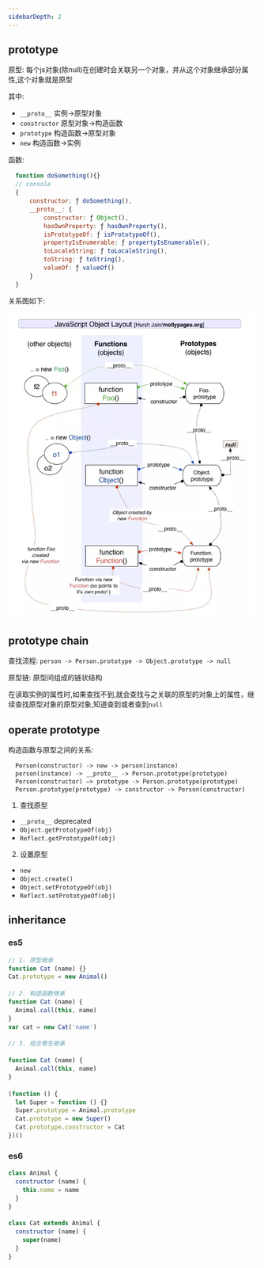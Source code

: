 ```yaml
---
sidebarDepth: 2
---
```



## prototype

原型: 每个js对象(除null)在创建时会关联另一个对象，并从这个对象继承部分属性,这个对象就是原型


其中:
  - `__proto__` 实例->原型对象
  - `constructor` 原型对象->构造函数
  - `prototype` 构造函数->原型对象
  - `new` 构造函数->实例

函数: 
  ```js
    function doSomething(){}
    // console
    {
        constructor: ƒ doSomething(),
        __proto__: {
            constructor: ƒ Object(),
            hasOwnProperty: ƒ hasOwnProperty(),
            isPrototypeOf: ƒ isPrototypeOf(),
            propertyIsEnumerable: ƒ propertyIsEnumerable(),
            toLocaleString: ƒ toLocaleString(),
            toString: ƒ toString(),
            valueOf: ƒ valueOf()
        }
    }
  ```


关系图如下:

![图片](./prototype.png)


## prototype chain

查找流程: ```person -> Person.prototype -> Object.prototype -> null``` 

原型链: 原型间组成的链状结构

在读取实例的属性时,如果查找不到,就会查找与之关联的原型的对象上的属性，继续查找原型对象的原型对象,知道查到或者查到`null`  


## operate prototype

构造函数与原型之间的关系:
  ```
    Person(constructor) -> new -> person(instance)
    person(instance) -> __proto__ -> Person.prototype(prototype)
    Person(constructor) —> prototype -> Person.prototype(prototype)
    Person.prototype(prototype) -> constructor -> Person(constructor)
  ```

1. 查找原型
  - `__proto__` deprecated
  - `Object.getPrototypeOf(obj)`
  - `Reflect.getPrototypeOf(obj)`
2. 设置原型
  - `new`
  - `Object.create()`
  - `Object.setPrototypeOf(obj)`
  - `Reflect.setPrototypeOf(obj)`

## inheritance

### es5

  ```js
  // 1. 原型继承
  function Cat (name) {}
  Cat.prototype = new Animal()

  // 2. 构造函数继承
  function Cat (name) {
    Animal.call(this, name)
  }
  var cat = new Cat('name')

  // 3. 组合寄生继承

  function Cat (name) {
    Animal.call(this, name)
  }

  (function () {
    let Super = function () {}
    Super.prototype = Animal.prototype
    Cat.prototype = new Super()
    Cat.prototype.constructor = Cat
  })()
  ```

### es6

  ```js
  class Animal {
    constructor (name) {
      this.name = name
    }
  }

  class Cat extends Animal {
    constructor (name) {
      super(name)
    }
  }
  ```

